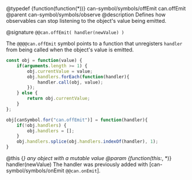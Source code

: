 @typedef {function(function(*))} can-symbol/symbols/offEmit can.offEmit
@parent can-symbol/symbols/observe
@description Defines how observables can stop listening to the object's value being emitted.

@signature `@@can.offEmit( handler(newValue) )`

The `@@@@can.offEmit` symbol points to a function that unregisters 
 `handler` from being called when the object's value
 is emitted.  

```js
const obj = function(value) {
	if(arguments.length >= 1) {
		obj.currentValue = value;
		obj.handlers.forEach(function(handler){
			handler.call(obj, value);
		});
	} else {
		return obj.currentValue;
	}
};

obj[canSymbol.for("can.offEmit")] = function(handler){
	if(!obj.handlers) {
		obj.handlers = [];
	}
	obj.handlers.splice(obj.handlers.indexOf(handler), 1);
}
```

@this {*} any object with a mutable value
@param {function(this:*, *)} handler(newValue) The handler was previously added with [can-symbol/symbols/onEmit `@@can.onEmit`]. 
